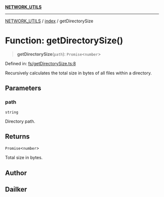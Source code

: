 [**NETWORK_UTILS**](../../README.md)

***

[NETWORK_UTILS](../../README.md) / [index](../README.md) / getDirectorySize

# Function: getDirectorySize()

> **getDirectorySize**(`path`): `Promise`\<`number`\>

Defined in: [fs/getDirectorySize.ts:8](https://github.com/dailker/everyutil-js/blob/b3e269da55b7d96c15eb37e98c5c4f6b94f05f6f/src/fs/getDirectorySize.ts#L8)

Recursively calculates the total size in bytes of all files within a directory.

## Parameters

### path

`string`

Directory path.

## Returns

`Promise`\<`number`\>

Total size in bytes.

## Author

## Dailker
